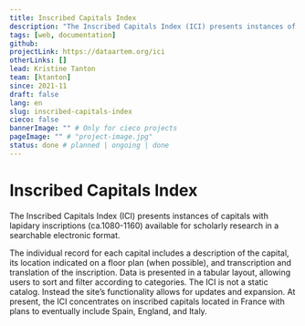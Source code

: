 ```yaml
---
title: Inscribed Capitals Index
description: "The Inscribed Capitals Index (ICI) presents instances of capitals with lapidary inscriptions (ca.1080-1160) available for scholarly research in a searchable electronic format."
tags: [web, documentation]
github:
projectLink: https://dataartem.org/ici
otherLinks: []
lead: Kristine Tanton
team: [ktanton]
since: 2021-11
draft: false
lang: en
slug: inscribed-capitals-index
cieco: false
bannerImage: "" # Only for cieco projects
pageImage: "" # "project-image.jpg"
status: done # planned | ongoing | done
---
```


# Inscribed Capitals Index

<!-- ajouter bonnes dates-->

The Inscribed Capitals Index (ICI) presents instances of capitals with lapidary inscriptions (ca.1080-1160) available for scholarly research in a searchable electronic format.

The individual record for each capital includes a description of the capital, its location indicated on a floor plan (when possible), and transcription and translation of the inscription. Data is presented in a tabular layout, allowing users to sort and filter according to categories. The ICI is not a static catalog. Instead the site’s functionality allows for updates and expansion. At present, the ICI concentrates on inscribed capitals located in France with plans to eventually include Spain, England, and Italy.
